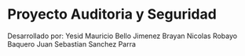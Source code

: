 # Proyecto Auditoria y Seguridad 

Desarrollado por:
Yesid Mauricio Bello Jimenez
Brayan Nicolas Robayo Baquero
Juan Sebastian Sanchez Parra 